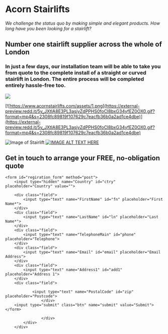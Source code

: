 # Acorn Stairlifts
*We challenge the status quo by making simple and elegant products.*
*How long have you been looking for a stairlift?*

## Number one stairlift supplier across the whole of London
### In just a few days, our installation team will be able to take you from quote to the complete install of a straight or curved stairlift in London. The entire process will be completed entirely hassle-free too.


![](https://external-preview.redd.it/5v_JXtIA8E3PL3asjvZdPPHS0foCl8bxG34yfEZ0OX0.gif?format=mp4&s=2308fc89819f107629c7eacfb36b0a2ad1ce4dbe)


[![https://www.acornstairlifts.com/assets/1.png](https://external-preview.redd.it/5v_JXtIA8E3PL3asjvZdPPHS0foCl8bxG34yfEZ0OX0.gif?format=mp4&s=2308fc89819f107629c7eacfb36b0a2ad1ce4dbe)](https://external-preview.redd.it/5v_JXtIA8E3PL3asjvZdPPHS0foCl8bxG34yfEZ0OX0.gif?format=mp4&s=2308fc89819f107629c7eacfb36b0a2ad1ce4dbe)



![Image of Stairlift](https://www.acornstairlifts.com/assets/1.png)
[![IMAGE ALT TEXT HERE](https://img.youtube.com/vi/YOUTUBE_VIDEO_ID_HERE/0.jpg)](https://www.youtube.com/watch?v=YOUTUBE_VIDEO_ID_HERE)


<div class="l__col l__col__span6" data-1024="12">
			<div class="form-wrapper">
				<h2 class="text-color-1">Get in touch to arrange your FREE, no-obligation quote</h2>
				<div id="quote-form">
					
	<form id="regiration_form" method="post">
		<input type="hidden" name="Country" id="ctry" placeholder="Country" value="">

		<div class="field">
			<input type="text" name="FirstName" id="fn" placeholder="First Name*">
		</div>
		<div class="field">
			<input type="text" name="LastName" id="ln" placeholder="Last Name*">
		</div>
		<div class="field">
			<input type="text" name="TelephoneMain" id="phone" placeholder="Telephone">
		</div>
		<div class="field">
			<input type="text" name="Email" id="email" placeholder="Email Address">
		</div>
		<div class="field">
			<input type="text" name="Address1" id="add1" placeholder="Address 1">
		</div>
		<div class="field">
			 
				<input type="text" name="PostalCode" id="zip" placeholder="Postcode">
					</div>		
		<input type="submit" class="btn" name="submit" value="Submit">
	</form>

					</div>
			</div>
		</div>


